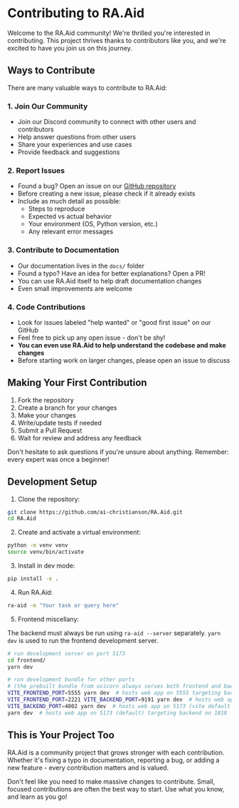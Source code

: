 # Contributing to RA.Aid

Welcome to the RA.Aid community! We're thrilled you're interested in contributing. This project thrives thanks to contributors like you, and we're excited to have you join us on this journey.

## Ways to Contribute

There are many valuable ways to contribute to RA.Aid:

### 1. Join Our Community
- Join our Discord community to connect with other users and contributors
- Help answer questions from other users
- Share your experiences and use cases
- Provide feedback and suggestions

### 2. Report Issues
- Found a bug? Open an issue on our [GitHub repository](https://github.com/ai-christianson/RA.Aid/issues)
- Before creating a new issue, please check if it already exists
- Include as much detail as possible:
  - Steps to reproduce
  - Expected vs actual behavior
  - Your environment (OS, Python version, etc.)
  - Any relevant error messages

### 3. Contribute to Documentation
- Our documentation lives in the `docs/` folder
- Found a typo? Have an idea for better explanations? Open a PR!
- You can use RA.Aid itself to help draft documentation changes
- Even small improvements are welcome

### 4. Code Contributions
- Look for issues labeled "help wanted" or "good first issue" on our GitHub
- Feel free to pick up any open issue - don't be shy!
- **You can even use RA.Aid to help understand the codebase and make changes**
- Before starting work on larger changes, please open an issue to discuss

## Making Your First Contribution

1. Fork the repository
2. Create a branch for your changes
3. Make your changes
4. Write/update tests if needed
5. Submit a Pull Request
6. Wait for review and address any feedback

Don't hesitate to ask questions if you're unsure about anything. Remember: every expert was once a beginner!

## Development Setup

1. Clone the repository:

```bash
git clone https://github.com/ai-christianson/RA.Aid.git
cd RA.Aid
```

2. Create and activate a virtual environment:

```bash
python -m venv venv
source venv/bin/activate
```

3. Install in dev mode:

```bash
pip install -e .
```

4. Run RA.Aid:

```bash
ra-aid -m "Your task or query here"
```

5. Frontend miscellany:

The backend must always be run using `ra-aid --server` separately. `yarn dev` is used to run the frontend development server.

```bash
# run development server on port 5173
cd frontend/
yarn dev

# run development bundle for other ports
# (the prebuilt bundle from uvicorn always serves both frontend and backend on --server-port argument)
VITE_FRONTEND_PORT=5555 yarn dev  # hosts web app on 5555 targeting backend on 1818
VITE_FRONTEND_PORT=2221 VITE_BACKEND_PORT=9191 yarn dev  # hosts web app on 2221 targeting backend on 9191
VITE_BACKEND_PORT=4002 yarn dev  # hosts web app on 5173 (vite default port) targeting backend on 4002
yarn dev  # hosts web app on 5173 (default) targeting backend on 1818
```

## This is Your Project Too

RA.Aid is a community project that grows stronger with each contribution. Whether it's fixing a typo in documentation, reporting a bug, or adding a new feature - every contribution matters and is valued.

Don't feel like you need to make massive changes to contribute. Small, focused contributions are often the best way to start. Use what you know, and learn as you go!
